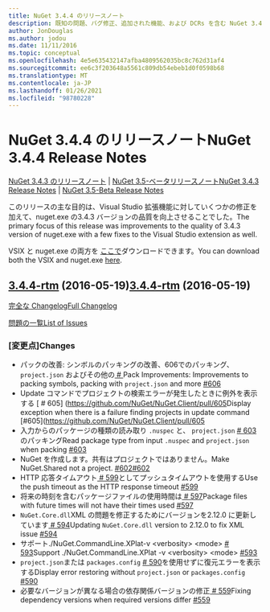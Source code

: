 ```yaml
---
title: NuGet 3.4.4 のリリースノート
description: 既知の問題、バグ修正、追加された機能、および DCRs を含む NuGet 3.4.4 のリリースノート。
author: JonDouglas
ms.author: jodou
ms.date: 11/11/2016
ms.topic: conceptual
ms.openlocfilehash: 4e5e635432147afba4809562035bc8c762d31af4
ms.sourcegitcommit: ee6c3f203648a5561c809db54ebeb1d0f0598b68
ms.translationtype: MT
ms.contentlocale: ja-JP
ms.lasthandoff: 01/26/2021
ms.locfileid: "98780228"
---
```

# <a name="nuget-344-release-notes"></a><span data-ttu-id="ccb52-103">NuGet 3.4.4 のリリースノート</span><span class="sxs-lookup"><span data-stu-id="ccb52-103">NuGet 3.4.4 Release Notes</span></span>

<span data-ttu-id="ccb52-104">[NuGet 3.4.3 のリリースノート](../release-notes/nuget-3.4.3.md)  | [NuGet 3.5-ベータリリースノート](../release-notes/nuget-3.5-Beta.md)</span><span class="sxs-lookup"><span data-stu-id="ccb52-104">[NuGet 3.4.3 Release Notes](../release-notes/nuget-3.4.3.md) | [NuGet 3.5-Beta Release Notes](../release-notes/nuget-3.5-Beta.md)</span></span>

<span data-ttu-id="ccb52-105">このリリースの主な目的は、Visual Studio 拡張機能に対していくつかの修正を加えて、nuget.exe の3.4.3 バージョンの品質を向上させることでした。</span><span class="sxs-lookup"><span data-stu-id="ccb52-105">The primary focus of this release was improvements to the quality of 3.4.3 version of nuget.exe with a few fixes to the Visual Studio extension as well.</span></span>

<span data-ttu-id="ccb52-106">VSIX と nuget.exe の両方を [ここで](https://dist.nuget.org/index.html)ダウンロードできます。</span><span class="sxs-lookup"><span data-stu-id="ccb52-106">You can download both the VSIX and nuget.exe [here](https://dist.nuget.org/index.html).</span></span>

## <a name="344-rtm-2016-05-19"></a><span data-ttu-id="ccb52-107">[3.4.4-rtm](https://github.com/NuGet/NuGet.Client/tree/3.4.4-rtm) (2016-05-19)</span><span class="sxs-lookup"><span data-stu-id="ccb52-107">[3.4.4-rtm](https://github.com/NuGet/NuGet.Client/tree/3.4.4-rtm) (2016-05-19)</span></span>

[<span data-ttu-id="ccb52-108">完全な Changelog</span><span class="sxs-lookup"><span data-stu-id="ccb52-108">Full Changelog</span></span>](https://github.com/NuGet/NuGet.Client/compare/3.5.0-beta-final...3.4.4-rtm)

[<span data-ttu-id="ccb52-109">問題の一覧</span><span class="sxs-lookup"><span data-stu-id="ccb52-109">List of Issues</span></span>](https://github.com/NuGet/Home/issues?q=is%3Aissue+milestone%3A3.4.4+is%3Aclosed)

### <a name="changes"></a><span data-ttu-id="ccb52-110">[変更点]</span><span class="sxs-lookup"><span data-stu-id="ccb52-110">Changes</span></span>

- <span data-ttu-id="ccb52-111">パックの改善: シンボルのパッキングの改善、606でのパッキング、 `project.json` およびその他の[ \# ](https://github.com/NuGet/NuGet.Client/pull/606)</span><span class="sxs-lookup"><span data-stu-id="ccb52-111">Pack Improvements: Improvements to packing symbols, packing with `project.json` and more [\#606](https://github.com/NuGet/NuGet.Client/pull/606)</span></span>
- <span data-ttu-id="ccb52-112">Update コマンドでプロジェクトの検索エラーが発生したときに例外を表示する [ \# 605] (https://github.com/NuGet/NuGet.Client/pull/605</span><span class="sxs-lookup"><span data-stu-id="ccb52-112">Display exception when there is a failure finding projects in update command [\#605](https://github.com/NuGet/NuGet.Client/pull/605</span></span>
- <span data-ttu-id="ccb52-113">入力からのパッケージの種類の読み取り `.nuspec` と、 `project.json` [ \# 603](https://github.com/NuGet/NuGet.Client/pull/603)のパッキング</span><span class="sxs-lookup"><span data-stu-id="ccb52-113">Read package type from input `.nuspec` and `project.json` when packing [\#603](https://github.com/NuGet/NuGet.Client/pull/603)</span></span>
- <span data-ttu-id="ccb52-114">NuGet を作成します。共有はプロジェクトではありません。</span><span class="sxs-lookup"><span data-stu-id="ccb52-114">Make NuGet.Shared not a project.</span></span> [<span data-ttu-id="ccb52-115">\#602</span><span class="sxs-lookup"><span data-stu-id="ccb52-115">\#602</span></span>](https://github.com/NuGet/NuGet.Client/pull/602)
- <span data-ttu-id="ccb52-116">HTTP 応答タイムアウト[ \# 599](https://github.com/NuGet/NuGet.Client/pull/599)としてプッシュタイムアウトを使用する</span><span class="sxs-lookup"><span data-stu-id="ccb52-116">Use the push timeout as the HTTP response timeout [\#599](https://github.com/NuGet/NuGet.Client/pull/599)</span></span>
- <span data-ttu-id="ccb52-117">将来の時刻を含むパッケージファイルの使用時間は[ \# 597](https://github.com/NuGet/NuGet.Client/pull/597)</span><span class="sxs-lookup"><span data-stu-id="ccb52-117">Package files with future times will not have their times used [\#597](https://github.com/NuGet/NuGet.Client/pull/597)</span></span>
- <span data-ttu-id="ccb52-118">`NuGet.Core.dll`XML の問題を修正するためにバージョンを2.12.0 に更新しています[ \# 594](https://github.com/NuGet/NuGet.Client/pull/594)</span><span class="sxs-lookup"><span data-stu-id="ccb52-118">Updating `NuGet.Core.dll` version to 2.12.0 to fix XML issue [\#594](https://github.com/NuGet/NuGet.Client/pull/594)</span></span>
- <span data-ttu-id="ccb52-119">サポート./NuGet.CommandLine.XPlat-v \<verbosity\> \<mode\> [ \# 593](https://github.com/NuGet/NuGet.Client/pull/593)</span><span class="sxs-lookup"><span data-stu-id="ccb52-119">Support ./NuGet.CommandLine.XPlat -v \<verbosity\> \<mode\> [\#593](https://github.com/NuGet/NuGet.Client/pull/593)</span></span>
- <span data-ttu-id="ccb52-120">`project.json`または `packages.config` [ \# 590](https://github.com/NuGet/NuGet.Client/pull/590)を使用せずに復元エラーを表示する</span><span class="sxs-lookup"><span data-stu-id="ccb52-120">Display error restoring without `project.json` or `packages.config` [\#590](https://github.com/NuGet/NuGet.Client/pull/590)</span></span>
- <span data-ttu-id="ccb52-121">必要なバージョンが異なる場合の依存関係バージョンの修正[ \# 559](https://github.com/NuGet/NuGet.Client/pull/559)</span><span class="sxs-lookup"><span data-stu-id="ccb52-121">Fixing dependency versions when required versions differ [\#559](https://github.com/NuGet/NuGet.Client/pull/559)</span></span>